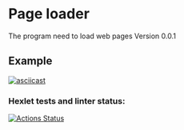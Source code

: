 # Page loader
The program need to load web pages
Version 0.0.1
## Example
[![asciicast](https://asciinema.org/a/HNJ1FL3mNkelaTH37z23ZCLes.svg)](https://asciinema.org/a/HNJ1FL3mNkelaTH37z23ZCLes)
### Hexlet tests and linter status:
[![Actions Status](https://github.com/gafetinov/frontend-testing-react-project-lvl1/workflows/hexlet-check/badge.svg)](https://github.com/gafetinov/frontend-testing-react-project-lvl1/actions)
